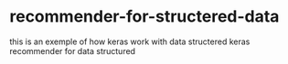 # recommender-for-structered-data
this is an exemple of how keras work with data structered
keras recommender for data structured
